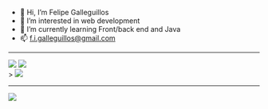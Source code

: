 - 👋 Hi, I’m Felipe Galleguillos
- 👀 I’m interested in web development
- 🌱 I’m currently learning Front/back end and Java
- 📫 f.i.galleguillos@gmail.com

<!---
FelipeGalleguillos/FelipeGalleguillos is a ✨ special ✨ repository because its `README.md` (this file) appears on your GitHub profile.
You can click the Preview link to take a look at your changes.
--->
<hr>
<div>
  <a href="https://www.instagram.com/phillipg.exe/"><img src="https://img.shields.io/badge/Instagram-fc6484?style=for-the-badge&logo=Instagram&logoColor=white"></img></a>
  <a href="mailto:f.i.galleguillos@gmail.com"><img src="https://img.shields.io/badge/Gmail-d43000?style=for-the-badge&logo=Gmail&logoColor=white"></img></a>
</div>
></a>
  <a href="mailto:f.i.galleguillos@gmail.com"><img src="https://img.shields.io/badge/LinkedIn-d43000?style=for-the-badge&logo=LinkedIn&logoColor=white"></img></a>
</div>
<hr>
<img src="https://github-readme-stats.vercel.app/api?username=FelipeGalleguillos&show_icons=true&theme=radical"></img>


